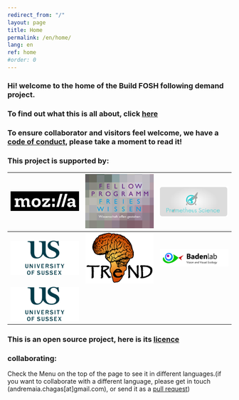 ```yaml
---
redirect_from: "/"
layout: page
title: Home
permalink: /en/home/
lang: en
ref: home
#order: 0
---
```



### Hi! welcome to the home of the Build FOSH following demand project.

<h3>To find out what this is all about, click <a href="{{ "/en/about" | relative_url }}">here</a></h3>

### To ensure collaborator and visitors feel welcome, we have a [code of conduct](https://github.com/FOSH-following-demand/map_fosh_demand/blob/master/CODE_OF_CONDUCT.md), please take a moment to read it!

### This project is supported by:

![Mozilla Foundation](https://github.com/amchagas/media-for-reps/blob/master/logos/mozilla-logo-bw-rgb.png?raw=true)|![Wikimedia Deutschland](https://github.com/amchagas/media-for-reps/blob/master/logos/freieswissen.png?raw=true)|![Prometheus Science](https://github.com/amchagas/media-for-reps/blob/master/logos/logo1.png?raw=true)
---|---|---
![Rede de Pesquisadores](https://github.com/amchagas/media-for-reps/blob/master/logos/university_of_sussex.jpeg?raw=true)|  ![Trend in Africa](https://github.com/amchagas/media-for-reps/blob/master/logos/TReND%20logo.png?raw=true)|![Baden Lab](https://github.com/amchagas/media-for-reps/blob/master/logos/badenlab.png?raw=true)
![University of Sussex](https://github.com/amchagas/media-for-reps/blob/master/logos/university_of_sussex.jpeg?raw=true) |

### This is an open source project, here is its [licence](https://github.com/FOSH-following-demand/FOSH-following-demand.github.io/blob/master/LICENSE)

### collaborating:

Check the Menu on the top of the page to see it in different languages.(if you want to collaborate with a different language, please get in touch (andremaia.chagas[at]gmail.com), or send it as a [pull request]())
